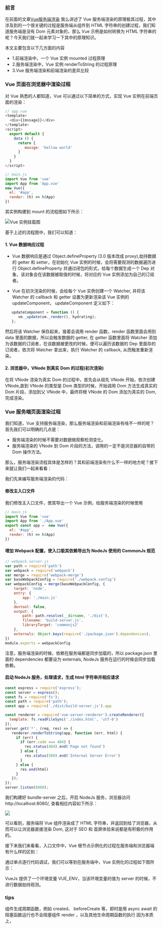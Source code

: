 ### 前言
在前面的文章[Vue服务端渲染](../Vue服务端渲染/README.md) 我么讲述了 Vue 服务端渲染的原理极其过程，其中涉及到的一个很关键的过程是服务端从组件到 HTML 字符串的创建过程，我们知道服务端是没有 Dom 元素对象的，那么 Vue 示例是如何转换为 HTML 字符串的呢？今天我们就一起来学习一下其中的原理知识。

本文主要包含以下几方面的内容
- 1.前端渲染中，一个 Vue 实例 mounted 过程原理
- 2.服务端渲染中，Vue 实例 renderToString 的过程原理
- 3.Vue 服务端渲染和前端渲染的差异比较


### Vue 页面在浏览器中渲染过程
对 Vue 熟悉的人都知道，Vue 可以通过以下简单的方式，实现 Vue 实例在前端页面的渲染：
```javascript
// app.vue
<template>
  <div>{{mssage}}</div>
</template>
<script>
  export default {
    data () {
      return {
         massge: 'hellow world' 
      }
    }
  }
</script>

// main.js
import Vue from 'vue'
import App from 'App.vue'
new Vue({
  el: '#app',
  render: (h) => h(App) 
})
```

其实例构建到 mount 的流程图如下所示：  
  
![Vue 实例挂载图](./images/mount.png)  

基于上述的流程图中，我们可以知道：

#### 1. Vue 数据响应过程
- Vue 数据响应是通过 Object.defineProperty (3.0 版本改成 proxy),劫持数据的 getter 和 setter，在初始化 Vue 实例的时候，会将需要观测的数据遍历进行 Object.defineProperty 并通过闭包的形式，给每个数据生成一个 Dep 对象，该对象会在该数据被取值的时候，将对应的 Vue 实例添加为自己的订阅者。


- Vue 在初次渲染的时候，会给每个 Vue 实例创建一个 Watcher, 并将该 Watcher 的 callback 和 getter 设置为更新渲染该 Vue 实例的 updateComponent， updateComponent 定义如下：
```javascript
   updateComponent = function () {
      vm._update(vm._render(), hydrating);
   };
```
然后将该 Watcher 保存起来，接着会调用 render 函数，render 函数里面会用到 data 里面的数据，所以会触发数据的 getter, 在 getter 函数里面将 Watcher 添加为该数据的订阅者，在该数据被更改的时候，便可以遍历该数据的 Dep 里面存的订阅者，依次将 Watcher 拿出来，执行 Watcher 的 callback, 从而触发重新渲染。


#### 2. 浏览器中，VNode 到真实 Dom 的过程(初次渲染)
在将 VNode 渲染为真实 Dom 的过程中，首先会从祖先 VNode 开始，依次创建 VNode,直到 VNode 的类型是 Dom 类型的时候，开始调用 Dom 方法生成真实的 Dom 片段，添加到父 VNode 中，最终将根 VNode 的 Dom 添加为真实的 Dom, 完成渲染。


### Vue 服务端页面渲染过程
我们知道，Vue 支持服务端渲染，那么服务端渲染和前端渲染有啥不一样的呢？首先我们可以明确的几点是：

- 服务端渲染的时候不需要对数据做观察检测变化。
- 服务端渲染的 VNode 到 Dom 片段的方法，调用的一定不是浏览器的自带的 Dom 操作方法。

那么，服务端渲染流程具体是怎样的？其和前端渲染有什么不一样的地方呢？接下来就让我们一起来看看：


我们先来编写服务端渲染的代码：


#### 修改主入口文件
我们修改主入口文件，使其导出一个 Vue 示例，给服务端渲染的时候使用
```javascript
// main.js
import Vue from 'vue'
import App from './App.vue'
export const app =  new Vue({
  el: '#app',
  render: (h) => h(App) 
})
```


#### 增加 Webpack 配置，使入口极其依赖导出为 NodeJs 使用的 CommonJs 规范

```javascript
// webpack.server.js
var path = require('path')
var webpack = require('webpack')
var merge = require('webpack-merge')
var baseWebpackConfig = require('./webpack.config')
var webpackConfig = merge(baseWebpackConfig, {
    target: 'node',
    entry: {
        app: './main.js'
    },
    devtool: false,
    output: {
        path: path.resolve(__dirname, './dist'),
        filename: 'build-server.js',
        libraryTarget: 'commonjs2'
    },
    externals: Object.keys(require('./package.json').dependencies),
})
module.exports = webpackConfig
```
注意，服务端渲染的时候，依赖在服务端都是同步加载的，所以 package.json 里面的 dependencies 都要设为 externals, NodeJs 服务在运行的时候会同步加载依赖。

#### 启动 NodeJs 服务，处理请求，生成 html 字符串并相应请求

```javascript
const express = require('express');
const server = express();
const fs = require('fs');
const path = require('path');
const app = require('./dist/build-server.js').app

const renderer = require('vue-server-renderer').createRenderer({
  template: fs.readFileSync('./index.html', 'utf-8')
});
server.get('*', (req, res) => { 
   renderer.renderToString(app, function (err, html) {
     if (err) {
       if (err.code === 404) {
         res.status(404).end('Page not found')
       } else {
         res.status(500).end('Internal Server Error')
       }
     } else {
       res.end(html)
     }
   });         
}); 
server.listen(8080);
```
我们构建好 bundle-server 之后，开启 NodeJs 服务，浏览器访问 http://localhost:8080/, 查看相应内容如下所示：

![](./images/server.png)  


可以看到，服务端将 Vue 组件渲染成了 HTML 字符串，并返回到给了浏览器，从而可以让浏览器直接渲染 Dom, 这对于 SEO 和 首屏体验来说都是有积极的作用的。


接下来我们来看看，入口文件中，Vue 根节点示例化的过程在服务端和浏览器端有什么样的区别：

通过单点逐行代码调试，我们可以等到在服务端中，Vue 实例化的过程如下图所示：




VueJs 提供了一个环境变量 VUE_ENV，当该环境变量的值为 server 的时候，不进行数据劫持观测。 












### tips
组件生成周期函数，例如 created、 beforeCreate 等，即时是用 async await 的阻塞函数运行也不会阻塞组件 render ，以及其他生命周期函数的执行
因为本质上，
